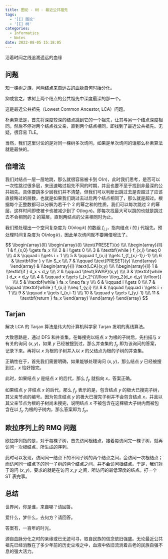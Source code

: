 ```yaml
---
title: 图论 - 树 - 最近公共祖先
tags:
  - '[I] 图论'
  - '[I] 树'
categories:
  - Informatics
  - Notes
date: 2022-08-05 15:18:05
---
```



沿着时间之线追溯遥远的血缘

<!--more-->

## 问题

知一棵树之族，问两结点来自远古的血脉自何时始分化。

抑或言之，求树上两个结点的公共祖先中深度最深的那一个。

这是最近公共祖先（Lowest Common Ancestor, LCA）问题。

朴素算法是，首先将深度较深的结点跳到它的一个祖先，让其与另一个结点深度相同。然后不停对两个结点找父亲，直到两个结点相同，即找到了最近公共祖先。无疑，很容易 TLE。

当然，我们这里讨论的是对同一棵树多次询问，如果是单次询问的话那么朴素算法就是最快的。

## 倍增法

我们对结点一层一层地跳，那么就很容易被卡到 $\mathrm{O}(n)$，此时我们思考，是否可以一次性跳过很多层，来迅速略过祖先不同的时期，并且也要不至于找到非最深的公共祖先。具体要跳多少层我们并不清楚，但我们可以判断出跳过去是否超过了应该直接略过的层数，也就是如果我们跳过去过后两个结点相同了，那么就是超过。根据每个正整数都可以分解为若干个 $2$ 的幂之和的性质，我们可以每次跳过 $2$ 的幂层，这样时间即使被卡也被减少到了 $\mathrm{O}(\log n)$。即每次找最大可以跳的也就是跳过去不会相同的 $2$ 的幂层，直到两结点的父亲相同时为止。

我们预处理出一个空间复杂度为 $\mathrm{O}(n\log k)$ 的数组 $f_{i,j}$，指向结点 $i$ 的 $j$ 代祖先。预处理时间复杂度为 $\mathrm{O}(n\log k)$，因此单次询问就不要用倍增法了。

$$
\\begin{array}{ll}
  \\begin{array}{l}
    \\text{PRESET}(x) \\\\
    \\begin{array}{ll}
      1 &  f_{x,0} \\gets fa_x \\\\
      2 &  i \\gets 0 \\\\
      3 &  \\textbf{while } f_{x,i} \\neq 0 \\\\
      4 &  \\qquad i \\gets i + 1 \\\\
      5 &  \\qquad f_{x,i} \\gets f_{f_{x,i-1},i-1} \\\\
      6 &  \\textbf{for } y \\in S_x \\\\
      7 &  \\qquad \\text{PRESET}(y)
    \\end{array}
  \\end{array}
  &  \\begin{array}{l}
    \\text{LCA}(x,y) \\\\    \\begin{array}{ll}
      1  &  \\textbf{if } d_x < d_y \\\\
      2  &  \\qquad \\text{SWAP}(x,y) \\\\
      3  &  \\textbf{while } d_x < d_y \\\\
      4  &  \\qquad x \\gets f_{x,2^{\\lfloor \\log_2(d_x-d_y) \\rfloor}} \\\\
      5  &  \\textbf{while } fa_x \\neq fa_y \\\\
      6  &  \\qquad i \\gets 0 \\\\
      7  &  \\qquad \\textbf{while } f_{x,i} \\neq f_{y,i} \\\\
      8  &  \\qquad \\qquad i \\gets i + 1 \\\\
      9  &  \\qquad x \\gets f_{x,i-1} \\\\
      10 &  \\qquad y \\gets f_{y,i-1} \\\\
      11 &  \\textbf{return } fa_x
    \\end{array}
  \\end{array}
\\end{array}
$$

## Tarjan

解决 LCA 的 Tarjan 算法是伟大的计算机科学家 Tarjan 发明的离线算法。

大致思路是，通过 DFS 和并查集。在每搜完以结点 $x$ 为根的子树后，先扫描与 $x$ 有关的询问 $(x,y)$，如果 $y$ 已经被搜到过，那么并查集的 $f_y$ 即为该询问的答案，记录下来。再将以 $x$ 为根的子树并入以 $x$ 的父结点为根的子树的并查集。

正确性在于，首先我们需要明确，如果能够处理询问 $(x,y)$，那么结点 $y$ 已经被搜到过，$x$ 恰好搜完。

此时，如果结点 $y$ 是结点 $x$ 的后代，那么 $f_y$ 就指向 $x$，答案正确。

如果结点 $y$ 非结点 $x$ 的后代，那么 $f_y$ 表示的是，包含结点 $y$ 的极大已搜完子树，其父亲节点的编号。因为包含结点 $y$ 的极大已搜完子树并不会包含结点 $x$，并且以其父亲节点为根的子树尚未搜完，说明结点 $x$ 不被包含在这棵极大子树内而被包含在以 $f_y$ 为根的子树内，那么答案即为 $f_y$。

## 欧拉序列上的 RMQ 问题

欧拉序列指的是，对于每棵子树，首先访问根结点，接着每访问完一棵子树，就再访问一次根结点，所生成的序列。

此时可以发现，访问同一结点下的不同子树的两个结点之间，会访问一次根结点；而访问同一结点下的同一子树的两个结点之间，并不会访问根结点。于是，我们对于询问 $(x,y)$，要求的就是在访问 $x,y$ 之间，所访问的最低深度的结点。打一个 ST 表完事。

## 总结

世界问，你是谁，来自哪？请回答。

爱什么，梦什么，去何方？请回答。

答案有，一百年的时光。

源自血脉分化之时的亲缘或已无迹可寻，取自民族的信念依旧强盛。无论最近公共祖先已经消散在了多少年前的历史尘埃之中，血液中依旧流淌着古老的民族自强不息的强大活力。
